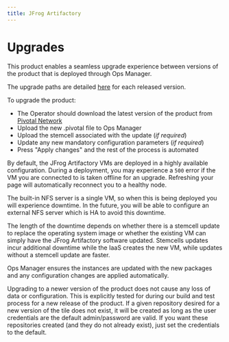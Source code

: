```yaml
---
title: JFrog Artifactory
---
```


# Upgrades

This product enables a seamless upgrade experience between versions of the product that is deployed through Ops Manager.

The upgrade paths are detailed [here](https://network.pivotal.io/products/p-jfrog-artifactory) for each released version.

To upgrade the product:

* The Operator should download the latest version of the product from [Pivotal Network](https://network.pivotal.io/products/p-jfrog-artifactory)
* Upload the new .pivotal file to Ops Manager
* Upload the stemcell associated with the update (*if required*)
* Update any new mandatory configuration parameters (*if required*)
* Press "Apply changes" and the rest of the process is automated

By default, the JFrog Artifactory VMs are deployed in a highly available configuration. During a deployment, you may experience a `500` error if the VM you are connected to is taken offline for an upgrade. Refreshing your page will automatically reconnect you to a healthy node.

The built-in NFS server is a single VM, so when this is being deployed you will experience downtime. In the future, you will be able to configure an external NFS server which is HA to avoid this downtime.

The length of the downtime depends on whether there is a stemcell update to replace the operating system image or whether the existing VM can simply have the JFrog Artifactory software updated. Stemcells updates incur additional downtime while the IaaS creates the new VM, while updates without a stemcell update are faster.

Ops Manager ensures the instances are updated with the new packages and any configuration changes are applied automatically.

Upgrading to a newer version of the product does not cause any loss of data or configuration. This is explicitly tested for during our build and test process for a new release of the product. If a given repository desired for a new version of the tile does not exist, it will be created as long as the user credentials are the default admin/password are valid. If you want these repositories created (and they do not already exist), just set the credentials to the default.
